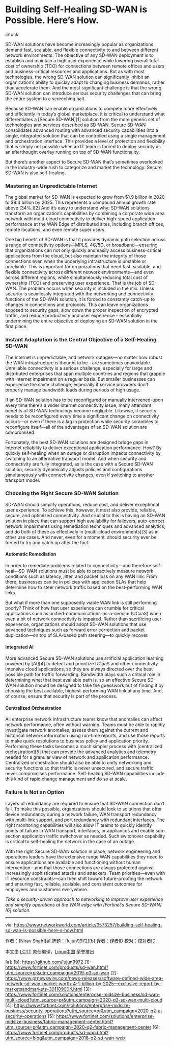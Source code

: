 [#]: collector: (lujun9972)
[#]: translator: ( )
[#]: reviewer: ( )
[#]: publisher: ( )
[#]: url: ( )
[#]: subject: (Building Self-Healing SD-WAN is Possible. Here’s How.)
[#]: via: (https://www.networkworld.com/article/3573257/building-self-healing-sd-wan-is-possible-here-s-how.html)
[#]: author: (Nirav Shah )

Building Self-Healing SD-WAN is Possible. Here’s How.
======

iStock

SD-WAN solutions have become increasingly popular as organizations demand fast, scalable, and flexible connectivity to and between different network environments. The objective of any SD-WAN deployment is to establish and maintain a high user experience while lowering overall total cost of ownership (TCO) for connections between remote offices and users and business-critical resources and applications. But as with most technologies, the wrong SD-WAN solution can significantly inhibit an organization’s ability to quickly adapt to changing business demands, rather than accelerate them. And the most significant challenge is that the wrong SD-WAN solution can introduce serious security challenges that can bring the entire system to a screeching halt.

Because SD-WAN can enable organizations to compete more effectively and efficiently in today’s global marketplace, it is critical to understand what differentiates a [Secure SD-WAN][1] solution from the more generic set of technologies and services described as SD-WAN. Secure SD-WAN consolidates advanced routing with advanced security capabilities into a single, integrated solution that can be controlled using a single management and orchestration interface. This provides a level of protection and flexibility that is simply not possible when an IT team is forced to deploy security as an afterthought overlay running on top of SD-WAN functionality.

But there’s another aspect to Secure SD-WAN that’s sometimes overlooked in the industry-wide rush to categorize and market the technology: Secure SD-WAN is also self-healing.

### Mastering an Unpredictable Internet

The global market for SD-WAN is expected to grow from $1.9 billion in 2020 to $8.4 billion by 2025. This represents a compound annual growth rate above [34%.][2] And it’s easy to understand why: SD-WAN solutions transform an organization’s capabilities by combining a corporate wide area network with multi-cloud connectivity to deliver high-speed application performance at the WAN Edge of distributed sites, including branch offices, remote locations, and even remote super users. 

One big benefit of SD-WAN is that it provides dynamic path selection across a range of connectivity options—MPLS, 4G/5G, or broadband—ensuring that organizations can not only quickly and easily access business-critical applications from the cloud, but also maintain the integrity of those connections even when the underlying infrastructure is unstable or unreliable. This is important for organizations that need fast, scalable, and flexible connectivity across different network environments—and even across different regions, while simultaneously reducing total cost of ownership (TCO) and preserving user experience. That is the job of SD-WAN. The problem occurs when security is included in the mix. Unless security is seamlessly integrated with the networking and connectivity functions of the SD-WAN solution, it is forced to constantly catch-up to changes in connections and protocols. This can leave organizations exposed to security gaps, slow down the proper inspection of encrypted traffic, and reduce productivity and user experience – essentially undermining the entire objective of deploying an SD-WAN solution in the first place.

### Instant Adaptation is the Central Objective of a Self-Healing SD-WAN

The Internet is unpredictable, and network outages—no matter how robust the WAN infrastructure is thought to be—are sometimes unavoidable. Unreliable connectivity is a serious challenge, especially for large and distributed enterprises that span multiple countries and regions that grapple with internet impairment on a regular basis. But smaller businesses can experience the same challenge, especially if service providers don’t properly manage bandwidth loads during periods of high usage.

If an SD-WAN solution has to be reconfigured or manually intervened-upon every time there’s a wider internet connectivity issue, many attendant benefits of SD-WAN technology become negligible. Likewise, if security needs to be reconfigured every time a significant change on connectivity occurs—or even if there is a lag in protection while security scrambles to reconfigure itself—all of the advantages of an SD-WAN solution are compromised.

Fortunately, the best SD-WAN solutions are designed bridge gaps in Internet reliability to deliver exceptional application performance. How? By quickly self-healing when an outage or disruption impacts connectivity by switching to an alternative transport model. And when security and connectivity are fully integrated, as is the case with a Secure SD-WAN solution, security dynamically adjusts policies and configurations simultaneously with connectivity changes, even if switching to another transport model.

### Choosing the Right Secure SD-WAN Solution

SD-WAN should simplify operations, reduce cost, and deliver exceptional user experience. To achieve this, however, it must also provide, reliable, secure, and optimized connectivity. And crucial to this is having an SD-WAN solution in place that can support high availability for failovers, auto-correct network impairments using remediation techniques and advanced analytics, and do both of these as effectively in [multi-cloud environments][3] as in other use cases. And never, even for a moment, should security ever be forced to try and catch up after the fact.

#### Automatic Remediation

In order to remediate problems related to connectivity—and therefore self-heal—SD-WAN solutions must be able to proactively measure network conditions such as latency, jitter, and packet loss on any WAN link. From there, businesses can tie in policies with application SLAs that help determine how to steer network traffic based on the best-performing WAN links.

But what if more than one supposedly viable WAN link is still performing poorly? Think of how fast user experience can crumble for critical applications such as unified-communications-as-a-service (UCaaS) when even a bit of network connectivity is impaired. Rather than sacrificing user experience, organizations should adopt SD-WAN solutions that use advanced techniques such as forward error correction and packet duplication—on top of SLA-based path steering—to quickly recover.

#### Integrated AI

More advanced Secure SD-WAN solutions use artificial application learning powered by [AI][4] to detect and prioritize UCaaS and other connectivity-intensive cloud applications, so they are always directed over the best possible path for traffic forwarding. Bandwidth plays such a critical role in determining what that best available path is, so an effective Secure SD-WAN solution should be designed to take the guesswork out of finding it by choosing the best available, highest-performing WAN link at any time. And, of course, ensure that security is part of the process.

#### Centralized Orchestration

All enterprise network infrastructure teams know that anomalies can affect network performance, often without warning. Teams must be able to rapidly investigate network anomalies, assess them against the current and historical network information using run-time reports, and use those reports to make quick resolutions to business policy and application priority. Performing these tasks becomes a much simpler process with [centralized orchestration][5] that can provide the advanced analytics and telemetry needed for a granular view of network and application performance. Centralized orchestration should also be able to unify networking and security functions so that traffic is never unsecured, and secure traffic never compromises performance. Self-healing SD-WAN capabilities include this kind of rapid change management and do so at scale.

### Failure Is Not an Option

Layers of redundancy are required to ensure that SD-WAN connection don’t fail. To make this possible, organizations should look to solutions that offer device redundancy during a network failure, WAN transport redundancy with multi-link support, and port redundancy with redundant interfaces. The right monitoring capabilities will also allow IT teams to quickly identify points of failure in WAN transport, interfaces, or appliances and enable sub-section application traffic switchover as needed. Such switchover capability is critical to self-healing the network in the case of an outage.

With the right Secure SD-WAN solution in place, network engineering and operations leaders have the extensive range WAN capabilities they need to ensure applications are available and functioning without human intervention—and that those connections are always protected against increasingly sophisticated attacks and attackers. Team priorities—even with IT resource constraints—can then shift toward future-proofing the network and ensuring fast, reliable, scalable, and consistent outcomes for employees and customers everywhere.

_Take a security-driven approach to networking to improve user experience and simplify operations at the WAN edge with _[_Fortinet’s Secure SD-WAN_][6]_ solution._

--------------------------------------------------------------------------------

via: https://www.networkworld.com/article/3573257/building-self-healing-sd-wan-is-possible-here-s-how.html

作者：[Nirav Shah][a]
选题：[lujun9972][b]
译者：[译者ID](https://github.com/译者ID)
校对：[校对者ID](https://github.com/校对者ID)

本文由 [LCTT](https://github.com/LCTT/TranslateProject) 原创编译，[Linux中国](https://linux.cn/) 荣誉推出

[a]: 
[b]: https://github.com/lujun9972
[1]: https://www.fortinet.com/products/sd-wan.html?utm_source=pr&utm_campaign=2019-q3-sd-wan
[2]: https://www.prnewswire.com/news-releases/software-defined-wide-area-network-sd-wan-market-worth-4-1-billion-by-2025--exclusive-report-by-marketsandmarkets-301109004.html
[3]: https://www.fortinet.com/solutions/enterprise-midsize-business/sd-wan-multi-cloud?utm_source=pr&utm_campaign=2020-q3-sd-wan-multi-cloud
[4]: https://www.fortinet.com/solutions/enterprise-midsize-business/security-operations?utm_source=pr&utm_campaign=2020-q2-ai-security-operations
[5]: https://www.fortinet.com/solutions/enterprise-midsize-business/fabric-management-center.html?utm_source=pr&utm_campaign=2020-q2-fabric-management-center
[6]: https://www.fortinet.com/products/sd-wan.html?utm_source=blog&utm_campaign=2018-q2-sd-wan-web
